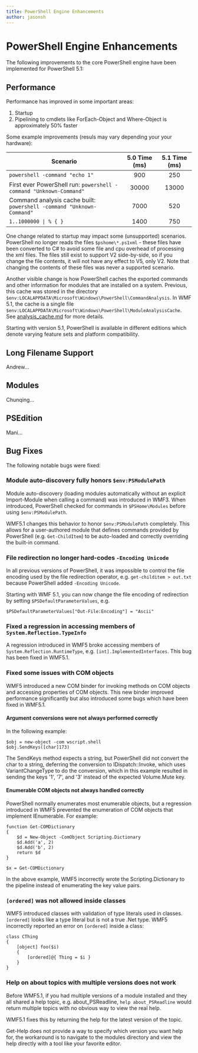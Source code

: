 ```yaml
---
title: PowerShell Engine Enhancements
author: jasonsh
---
```


# PowerShell Engine Enhancements #

The following improvements to the core PowerShell engine have been implemented for PowerShell 5.1:


## Performance ##

Performance has improved in some important areas:

1. Startup
2. Pipelining to cmdlets like ForEach-Object and Where-Object is approximately 50% faster 

Some example improvements (resuls may vary depending your your hardware): 

| Scenario | 5.0 Time (ms) | 5.1 Time (ms) |
| -------- | :---------------: | :---------------: |
| `powershell -command "echo 1"` | 900 | 250 |
| First ever PowerShell run: `powershell -command "Unknown-Command"` | 30000 | 13000 |
| Command analysis cache built: `powershell -command "Unknown-Command"` | 7000 | 520 |
| <code>1..1000000 &#124; % { }</code> | 1400 | 750 |
  
One change related to startup may impact some (unsupported) scenarios. PowerShell no longer
reads the files `$pshome\*.ps1xml` - these files have been converted to C# to avoid some file
and cpu overhead of processing the xml files. The files still exist to support V2 side-by-side,
so if you change the file contents, it will not have any effect to V5, only V2. Note that changing
the contents of these files was never a supported scenario.

Another visible change is how PowerShell caches the exported commands and other information for
modules that are installed on a system. Previous, this cache was stored in the directory
`$env:LOCALAPPDATA\Microsoft\Windows\PowerShell\CommandAnalysis`. In WMF 5.1, the cache is a single
file `$env:LOCALAPPDATA\Microsoft\Windows\PowerShell\ModuleAnalysisCache`.
See [analysis_cache.md]() for more details.

Starting with version 5.1, PowerShell is available in different editions which denote varying feature sets and platform compatibility.


## Long Filename Support ##

Andrew...


## Modules ##

Chunqing...


## PSEdition ##

Mani...


## Bug Fixes ##

The following notable bugs were fixed:

### Module auto-discovery fully honors `$env:PSModulePath` ###

Module auto-discovery (loading modules automatically without an explicit Import-Module when calling a command)
was introduced in WMF3. When introduced, PowerShell checked for commands in `$PSHome\Modules` before
using `$env:PSModulePath`.

WMF5.1 changes this behavior to honor `$env:PSModulePath` completely. This allows for a user-authored module 
that defines commands provided by PowerShell (e.g. `Get-ChildItem`) to be auto-loaded and correctly overriding
the built-in command.

### File redirection no longer hard-codes `-Encoding Unicode` ###

In all previous versions of PowerShell, it was impossible to control the file encoding used by the file
redirection operator, e.g. `get-childitem > out.txt` because PowerShell added `-Encoding Unicode`.

Starting with WMF 5.1, you can now change the file encoding of redirection by setting `$PSDefaultParameterValues`, e.g.

```
$PSDefaultParameterValues["Out-File:Encoding"] = "Ascii"
```

### Fixed a regression in accessing members of `System.Reflection.TypeInfo` ###

A regression introduced in WMF5 broke accessing members of `System.Reflection.RuntimeType`, e.g. `[int].ImplementedInterfaces`.
This bug has been fixed in WMF5.1.


### Fixed some issues with COM objects ###

WMF5 introduced a new COM binder for invoking methods on COM objects and accessing properties of COM objects.
This new binder improved performance significantly but also introduced some bugs which have been fixed in WMF5.1.

#### Argument conversions were not always performed correctly ####

In the following example:

```
$obj = new-object -com wscript.shell
$obj.SendKeys([char]173)
```

The SendKeys method expects a string, but PowerShell did not convert the char to a string, deferring the conversion
to IDispatch::Invoke, which uses VariantChangeType to do the conversion, which in this example resulted in sending
the keys '1', '7', and '3' instead of the expected Volume.Mute key.

#### Enumerable COM objects not always handled correctly ####

PowerShell normally enumerates most enumerable objects, but a regression introduced in WMF5 prevented the enumeration
of COM objects that implement IEnumerable.  For example:

```
function Get-COMDictionary
{
    $d = New-Object -ComObject Scripting.Dictionary
    $d.Add('a', 2)
    $d.Add('b', 2)
    return $d
}

$x = Get-COMDictionary
```

In the above example, WMF5 incorrectly wrote the Scripting.Dictionary to the pipeline
instead of enumerating the key value pairs.


### `[ordered]` was not allowed inside classes ###

WMF5 introduced classes with validation of type literals used in classes.  `[ordered]` looks like a type
literal but is not a true .Net type.  WMF5 incorrectly reported an error on `[ordered]` inside a class:

```
class CThing
{
    [object] foo($i)
    {
        [ordered]@{ Thing = $i }
    }
}
```


### Help on about topics with multiple versions does not work ###

Before WMF5.1, if you had multiple versions of a module installed and they all shared a help topic,
e.g. about_PSReadline, `help about_PSReadline` would return multiple topics with no obvious way
to view the real help.

WMF5.1 fixes this by returning the help for the latest version of the topic.

Get-Help does not provide a way to specify which version you want help for, the workaround is to
navigate to the modules directory and view the help directly with a tool like your favorite editor. 
